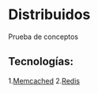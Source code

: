 # Distribuidos
Prueba de conceptos

## Tecnologías:

1.[Memcached](https://github.com/Taekleee/Distribuidos/wiki)
2.[Redis](https://github.com/Taekleee/Distribuidos/wiki)
